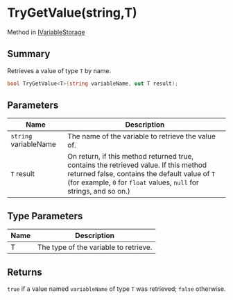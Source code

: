 # TryGetValue(string,T)

Method in [IVariableStorage](./)

## Summary

Retrieves a value of type `T` by name.

```csharp
bool TryGetValue<T>(string variableName, out T result);
```

## Parameters

| Name                  | Description                                                                                                                                                                                                   |
| --------------------- | ------------------------------------------------------------------------------------------------------------------------------------------------------------------------------------------------------------- |
| `string` variableName | The name of the variable to retrieve the value of.                                                                                                                                                            |
| `T` result            | On return, if this method returned true, contains the retrieved value. If this method returned false, contains the default value of `T` (for example, `0` for `float` values, `null` for strings, and so on.) |

## Type Parameters

| Name | Description                           |
| ---- | ------------------------------------- |
| T    | The type of the variable to retrieve. |

## Returns

`true` if a value named `variableName` of type `T` was retrieved; `false` otherwise.
